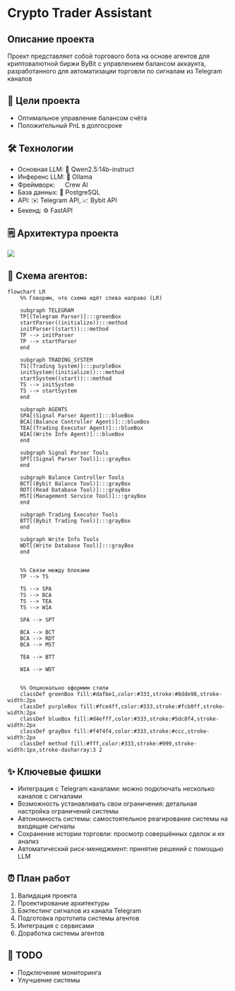 # Crypto Trader Assistant

## Описание проекта 

Проект представляет собой торгового бота на основе агентов для криптовалютной биржи ByBit с управлением балансом аккаунта, разработанного для автоматизации торговли по сигналам из Telegram каналов

## 🎯 Цели проекта
- Оптимальное управление балансом счёта
- Положительный PnL в долгосроке


## 🛠 Технологии

- Основная LLM: 🧠 Qwen2.5:14b-instruct
- Инференс LLM: 🦙 Ollama
- Фреймворк:  <img src="https://i.imgur.com/0F5MqR8.png" width="15"> Crew AI
- База данных: 🐘 PostgreSQL
- API: ✉️ Telegram API, 📈 Bybit API
- Бекенд: ⚙ FastAPI

## 🗒 Архитектура проекта

<img src="https://i.imgur.com/hqNF2FD.png">

## 🤖 Схема агентов:

```mermaid
flowchart LR
    %% Говорим, что схема идёт слева направо (LR)
    
    subgraph TELEGRAM
    TP[(Telegram Parser)]:::greenBox
    startParser((initialize)):::method
    initParser((start)):::method
    TP --> initParser
    TP --> startParser
    end

    subgraph TRADING_SYSTEM
    TS[(Trading System)]:::purpleBox
    initSystem((initialize)):::method
    startSystem((start)):::method
    TS --> initSystem
    TS --> startSystem
    end

    subgraph AGENTS
    SPA[(Signal Parser Agent)]:::blueBox
    BCA[(Balance Controller Agent)]:::blueBox
    TEA[(Trading Executor Agent)]:::blueBox
    WIA[(Write Info Agent)]:::blueBox
    end

    subgraph Signal Parser Tools
    SPT[(Signal Parser Tool)]:::grayBox
    end

    subgraph Balance Controller Tools
    BCT[(Bybit Balance Tool)]:::grayBox
    RDT[(Read Database Tool)]:::grayBox
    MST[(Management Service Tool)]:::grayBox
    end

    subgraph Trading Executor Tools
    BTT[(Bybit Trading Tool)]:::grayBox
    end

    subgraph Write Info Tools
    WDT[(Write Database Tool)]:::grayBox
    end


    %% Связи между блоками
    TP --> TS

    TS --> SPA
    TS --> BCA
    TS --> TEA
    TS --> WIA

    SPA --> SPT

    BCA --> BCT
    BCA --> RDT
    BCA --> MST

    TEA --> BTT

    WIA --> WDT


    %% Опционально оформим стили
    classDef greenBox fill:#dafbe1,color:#333,stroke:#8dde98,stroke-width:2px
    classDef purpleBox fill:#fce4ff,color:#333,stroke:#fcb0ff,stroke-width:2px
    classDef blueBox fill:#d4efff,color:#333,stroke:#5dc8f4,stroke-width:2px
    classDef grayBox fill:#f4f4f4,color:#333,stroke:#ccc,stroke-width:2px
    classDef method fill:#fff,color:#333,stroke:#999,stroke-width:1px,stroke-dasharray:3 2
```

## ✨ Ключевые фишки

- Интеграция с Telegram каналами: можно подключать несколько каналов с сигналами
- Возможность устанавливать свои ограничения: детальная настройка ограничений системы
- Автономность системы: самостоятельное реагирование системы на входящие сигналы
- Сохранение истории торговли: просмотр совершённых сделок и их анализ
- Автоматический риск-менеджмент: принятие решений с помощью LLM

## ⏰ План работ

1) Валидация проекта
2) Проектирование архитектуры
3) Бэктестинг сигналов из канала Telegram
4) Подготовка прототипа системы агентов
5) Интеграция с сервисами
6) Доработка системы агентов

## 🚀 TODO
- Подключение мониторинга
- Улучшение системы
